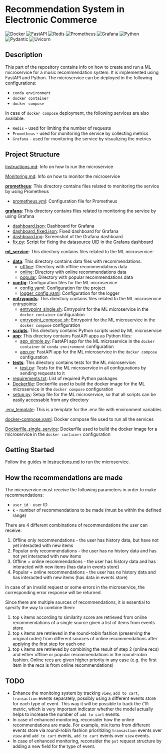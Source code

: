 # Recommendation System in Electronic Commerce

![Docker](https://img.shields.io/badge/docker-%230db7ed.svg?style=for-the-badge&logo=docker&logoColor=white)
![FastAPI](https://img.shields.io/badge/FastAPI-005571?style=for-the-badge&logo=fastapi)
![Redis](https://img.shields.io/badge/redis-%23DD0031.svg?style=for-the-badge&logo=redis&logoColor=white)
![Prometheus](https://img.shields.io/badge/Prometheus-E6522C?style=for-the-badge&logo=Prometheus&logoColor=white)
![Grafana](https://img.shields.io/badge/grafana-%23F46800.svg?style=for-the-badge&logo=grafana&logoColor=white)
![Python](https://img.shields.io/badge/python-3670A0?style=for-the-badge&logo=python&logoColor=ffdd54)
![Pydantic](https://img.shields.io/badge/Pydantic-CC0066?style=for-the-badge)
![Uvicorn](https://img.shields.io/badge/Uvicorn-223366?style=for-the-badge)


## Description

This part of the repository contains info on how to create and run a ML microservice for a music recommendation system. It is implemented using FastAPI and Python. The microservice can be deployed in the following configurations:
- `conda environment`
- `docker container`
- `docker compose`

In case of `docker compose` deployment, the following services are also available:
- `Redis` - used for limiting the number of requests
- `Prometheus` - used for monitoring the service by collecting metrics
- `Grafana` - used for monitoring the service by visualizing the metrics

## Project Structure

[Instructions.md](Instructions.md): Info on how to run the microservice

[Monitoring.md](Monitoring.md): Info on how to monitor the microservice

**[prometheus](/services/prometheus/)**: This directory contains files related to monitoring the service by using Prometheus
- [prometheus.yml](/services/prometheus/prometheus.yml): Configuration file for Prometheus

**[grafana](/services/grafana)**: This directory contains files related to monitoring the service by using Grafana
- [dashboard.json](/services/grafana/dashboard.json): Dashboard for Grafana
- [dashboard_fixed.json](/services/grafana/dashboard.json): Fixed dashboard for Grafana
- [dashboard.jpg](/services/grafana/dashboard.jpg): Screenshot of the Grafana dashboard
- [fix.py](/services/grafana/fix.py): Script for fixing the datasource UID in the Grafana dashboard

**[ml_service](/services/ml_service)**: This directory contains files related to the ML microservice:

- **[data](/services/ml_service/data)**: This directory contains data files with recommendations:
    - [offline](/services/ml_service/data/offline): Directory with offline recommendations data
    - [online](/services/ml_service/data/online): Directory with online recommendations data
    - [popular](/services/ml_service/data/popular): Directory with popular recommendations data
- **[config](/services/ml_service/config)**: Configuration files for the ML microservice
    - [config.yaml](/services/ml_service/config/config.yaml): Configuration for the project
    - [logger_config.yaml](/services/ml_service/config/logger_config.yaml): Configuration for the logger
- **[entrypoints](/services/ml_service/entrypoints)**: This directory contains files related to the ML microservice entrypoints:
    - [entrypoint_single.sh](/services/ml_service/entrypoints/entrypoint_single.sh): Entrypoint for the ML microservice in the `docker container` configuration
    - [entrypoint_compose.sh](/services/ml_service/entrypoints/entrypoint_compose.sh): Entrypoint for the ML microservice in the `docker compose` configuration
- **[scripts](/services/ml_service/scripts)**: This directory contains Python scripts used by ML microservice
- **[app](/services/ml_service/app)**: This directory contains FastAPI apps as Python files:
    - [app_simple.py](/services/ml_service/app/app_simple.py): FastAPI app for the ML microservice in the `docker container` or `conda environment` configuration
    - [app.py](/services/ml_service/app/app.py): FastAPI app for the ML microservice in the `docker compose` configuration
- **[tests](/services/ml_service/tests)**: This directory contains tests for the ML microservice:
    - [test.py](/services/ml_service/tests/test.py): Tests for the ML microservice in all configurations by sending requests to it
- [requirements.txt](/services/ml_service/requirements.txt): List of required Python packages
- [Dockerfile](/services/ml_service/Dockerfile): Dockerfile used to build the docker image for the ML microservice in the `docker compose` configuration
- [setup.py](/services/ml_service/setup.py): Setup file for the ML microservice, so that all scripts can be easily accessable from any directory

[.env_template](/services/.env_template): This is a template for the .env file with environment variables  

[docker-compose.yaml](/services/docker-compose.yaml): Docker compose file used to run all the services  

[Dockerfile_single_service](/services/Dockerfile_single_service): Dockerfile used to build the docker image for a microservice in the `docker container` configuration

## Getting Started

Follow the guides in [Instructions.md](Instructions.md) to run the microservice.

## How the recommendations are made

The microservice must receive the following parameters in order to make recommendations:
- `user_id` - user ID
- `k` - number of recommendations to be made (must be within the defined range)

There are 4 different combinations of recommendations the user can receive:
1. Offline only recommendations - the user has history data, but have not yet interacted with new items
2. Popular only recommendations - the user has no history data and has not yet interacted with new items
3. Offline + online recommendations - the user has history data and has interacted with new items (has data in events store)
4. Popular + online recommendations - the user has no history data and has interacted with new items (has data in events store)

In case of an invalid request or some errors in the microservice, the corresponding error response will be returned.

Since there are multiple sources of recommendations, it is essential to specify the way to combine them:
1. top `k` items according to similarity score are retrieved from online recommendations of a single source given a list of items from events store
2. top `k` items are retrieved in the round-robin fashion (preserving the original order) from different sources of online recommendations after applying the first step for each one
3. top `k` items are retrieved by combining the result of step 2 (online recs) and either offline or popular recommendations in the round-robin fashion. Online recs are given higher priority in any case (e.g. the first item in the recs is from online recommendations)


## TODO

- Enhance the monitoing system by tracking `view`, `add to cart`, `transaction` events separately, possibly using a different events store for each type of event. This way it will be possible to track the `CTR` metric, which is very important indicator whether the model actually helps to increase the number of `add to cart` events.
- In case of enhanced monitoring, reconsider how the online recommendations are made. For example, mix items from different events store via round-robin fashion prioritizing `transaction` events over `view` and `add to cart` events, `add to cart` events over `view` events.
- In case of enhanced monitoring, reconsider the `put` request structure by adding a new field for the type of event.